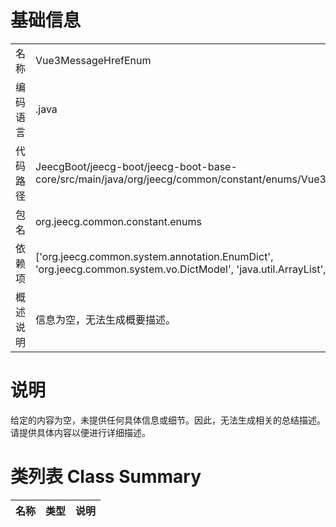 # 基础信息

|      |      |
|------|------|
| 名称 | Vue3MessageHrefEnum |
| 编码语言 | .java |
| 代码路径 | JeecgBoot/jeecg-boot/jeecg-boot-base-core/src/main/java/org/jeecg/common/constant/enums/Vue3MessageHrefEnum.java |
| 包名 | org.jeecg.common.constant.enums |
| 依赖项 | ['org.jeecg.common.system.annotation.EnumDict', 'org.jeecg.common.system.vo.DictModel', 'java.util.ArrayList', 'java.util.List'] |
| 概述说明 | 信息为空，无法生成概要描述。 |

# 说明

给定的内容为空，未提供任何具体信息或细节。因此，无法生成相关的总结描述。请提供具体内容以便进行详细描述。

# 类列表 Class Summary

| 名称   | 类型  | 说明 |
|-------|------|-------------|




